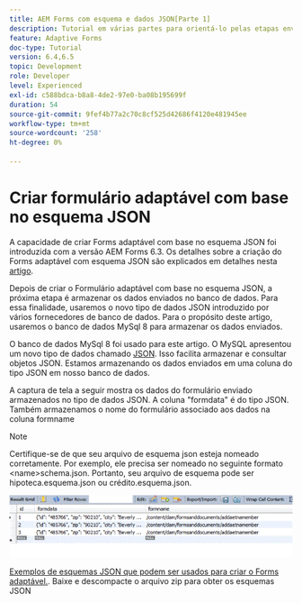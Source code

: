 ```yaml
---
title: AEM Forms com esquema e dados JSON[Parte 1]
description: Tutorial em várias partes para orientá-lo pelas etapas envolvidas na criação do Formulário adaptável com esquema JSON e na consulta dos dados enviados.
feature: Adaptive Forms
doc-type: Tutorial
version: 6.4,6.5
topic: Development
role: Developer
level: Experienced
exl-id: c588bdca-b8a8-4de2-97e0-ba08b195699f
duration: 54
source-git-commit: 9fef4b77a2c70c8cf525d42686f4120e481945ee
workflow-type: tm+mt
source-wordcount: '258'
ht-degree: 0%

---
```


# Criar formulário adaptável com base no esquema JSON


A capacidade de criar Forms adaptável com base no esquema JSON foi introduzida com a versão AEM Forms 6.3. Os detalhes sobre a criação do Forms adaptável com esquema JSON são explicados em detalhes nesta [artigo](https://experienceleague.adobe.com/docs/experience-manager-65/forms/adaptive-forms-advanced-authoring/adaptive-form-json-schema-form-model.html).

Depois de criar o Formulário adaptável com base no esquema JSON, a próxima etapa é armazenar os dados enviados no banco de dados. Para essa finalidade, usaremos o novo tipo de dados JSON introduzido por vários fornecedores de banco de dados. Para o propósito deste artigo, usaremos o banco de dados MySql 8 para armazenar os dados enviados.

O banco de dados MySql 8 foi usado para este artigo. O MySQL apresentou um novo tipo de dados chamado [JSON](https://dev.mysql.com/doc/refman/8.0/en/json.html). Isso facilita armazenar e consultar objetos JSON. Estamos armazenando os dados enviados em uma coluna do tipo JSON em nosso banco de dados.

A captura de tela a seguir mostra os dados do formulário enviado armazenados no tipo de dados JSON. A coluna &quot;formdata&quot; é do tipo JSON. Também armazenamos o nome do formulário associado aos dados na coluna formname

>[!NOTE]
>
>Certifique-se de que seu arquivo de esquema json esteja nomeado corretamente. Por exemplo, ele precisa ser nomeado no seguinte formato &lt;name>schema.json. Portanto, seu arquivo de esquema pode ser hipoteca.esquema.json ou crédito.esquema.json.


![armazenamento de dados](assets/datastored.gif)


[Exemplos de esquemas JSON que podem ser usados para criar o Forms adaptável.](assets/samplejsonschemas.zip). Baixe e descompacte o arquivo zip para obter os esquemas JSON
